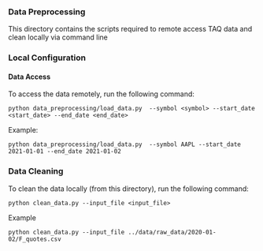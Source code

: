 
### Data Preprocessing

This directory contains the scripts required to remote access TAQ data and clean locally via command line

### Local Configuration



#### Data Access
To access the data remotely,  run the following command:

```python data_preprocessing/load_data.py  --symbol <symbol> --start_date <start_date> --end_date <end_date>```

Example:

```python data_preprocessing/load_data.py  --symbol AAPL --start_date 2021-01-01 --end_date 2021-01-02```


### Data Cleaning

To clean the data locally (from this directory), run the following command:

```python clean_data.py --input_file <input_file> ```

Example

```python clean_data.py --input_file ../data/raw_data/2020-01-02/F_quotes.csv```